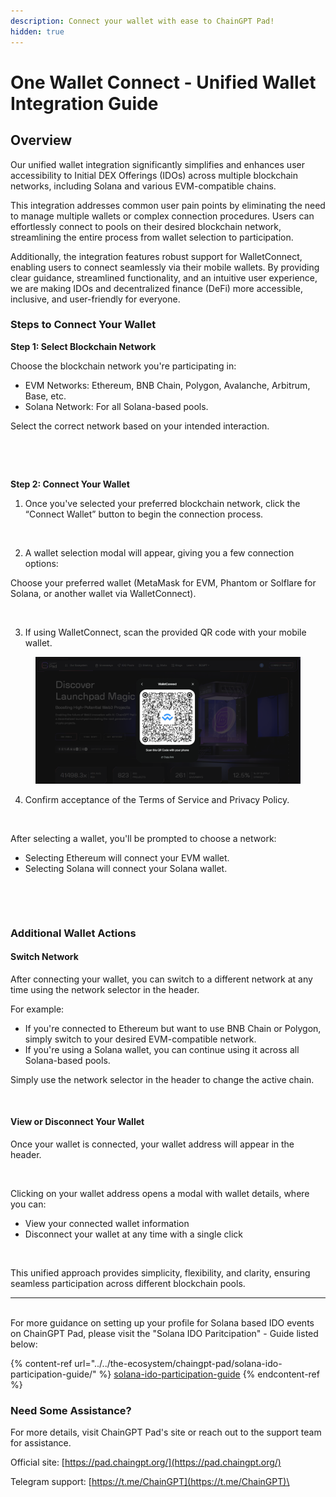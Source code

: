 ```yaml
---
description: Connect your wallet with ease to ChainGPT Pad!
hidden: true
---
```


# One Wallet Connect - Unified Wallet Integration Guide

## Overview

Our unified wallet integration significantly simplifies and enhances user accessibility to Initial DEX Offerings (IDOs) across multiple blockchain networks, including Solana and various EVM-compatible chains.&#x20;

This integration addresses common user pain points by eliminating the need to manage multiple wallets or complex connection procedures. Users can effortlessly connect to pools on their desired blockchain network, streamlining the entire process from wallet selection to participation.

Additionally, the integration features robust support for WalletConnect, enabling users to connect seamlessly via their mobile wallets. By providing clear guidance, streamlined functionality, and an intuitive user experience, we are making IDOs and decentralized finance (DeFi) more accessible, inclusive, and user-friendly for everyone.



### Steps to Connect Your Wallet

**Step 1: Select Blockchain Network**

Choose the blockchain network you're participating in:

* EVM Networks: Ethereum, BNB Chain, Polygon, Avalanche, Arbitrum, Base, etc.
* Solana Network: For all Solana-based pools.

Select the correct network based on your intended interaction.

<figure><img src="https://lh7-rt.googleusercontent.com/docsz/AD_4nXe7AhIiuDZlp5QgU6D4SmQnKToO08LXnbO81iaJGo6sZw_psjXe7tHWxnNs3zqOpK8eNQ16lnPfUHVAsmxMs2LTe9U2nI2aav5zlX-swvvjyUF_LAb3D5zQMA_rlgP6eIG9M1isiw?key=6LnOTJypQT-70kHu9TDQiOH5" alt=""><figcaption></figcaption></figure>

<figure><img src="https://lh7-rt.googleusercontent.com/docsz/AD_4nXetc-CyySGwjJi88ZHJH04OxQcq_dX0ea539w0PQkAXg5lPaHGHt5-gsTw_L9rTWQdvT8NNnOYAChj7G5C7pYhcWnKukfUlAAY7lVQ-1IXat34wTGA0gsGfmFVPiO1zlZ_21fA-nA?key=6LnOTJypQT-70kHu9TDQiOH5" alt=""><figcaption></figcaption></figure>

**Step 2: Connect Your Wallet**

1. Once you've selected your preferred blockchain network, click the “Connect Wallet” button to begin the connection process.

<figure><img src="https://lh7-rt.googleusercontent.com/docsz/AD_4nXd-d2JO0Dse3VjBjm0SzPi3TpD1aj4WtnINw7584vKJo3kXlSDmIvsCQ1MmH0IFWRs8eeZYgvtJKnCJXnWZfPbadc3mJ2gcwoRZgGD8vKKHgZtX_Aref4lss75ffckcgosj-jFHeA?key=6LnOTJypQT-70kHu9TDQiOH5" alt=""><figcaption></figcaption></figure>

2. A wallet selection modal will appear, giving you a few connection options:

Choose your preferred wallet (MetaMask for EVM, Phantom or Solflare for Solana, or another wallet via WalletConnect).

<figure><img src="https://lh7-rt.googleusercontent.com/docsz/AD_4nXcOV1zXxw-sFU2zzaYJPxR-ul9rnFykSSMJcUZ0pWfzD_SO3PhzrHodnaczsE6z-0XZ-29iXzZgBtXSHjRAF4I9gRUZ77UZiPGFwsvskmn0_wYZi-FRGe1qLDi21CArRVGXa7aLnQ?key=6LnOTJypQT-70kHu9TDQiOH5" alt=""><figcaption></figcaption></figure>

3. If using WalletConnect, scan the provided QR code with your mobile wallet.

<figure><img src="../../.gitbook/assets/image (47).png" alt=""><figcaption></figcaption></figure>

4. Confirm acceptance of the Terms of Service and Privacy Policy.

<figure><img src="https://lh7-rt.googleusercontent.com/docsz/AD_4nXecU6WAtgsNNnFvqaZ_7Zthk-ZcHJ503wyqHcTYBo8qCraMRq0yPzCinC-2rSf4BnWHm5SggLTfPDbg3IMINKmhFsdTdoARrxO1u6Q4ptDp4o1mxCxitR04fTtZqzOUlhZMs3IBjw?key=6LnOTJypQT-70kHu9TDQiOH5" alt=""><figcaption></figcaption></figure>

After selecting a wallet, you'll be prompted to choose a network:

* Selecting Ethereum will connect your EVM wallet.
* Selecting Solana will connect your Solana wallet.

<figure><img src="https://lh7-rt.googleusercontent.com/docsz/AD_4nXevVwg7nf46M43YJ0-xK2V8bolWhGQpse-6kOfBpb71bbWAoSHA2gqW7SmDcyeRsxVXimNj5g9NYpHZzmrM5xzqRrnwYOMRnccPTd1diodfKVuLovL5-WwR-AAld2AlXHeCMUl1hQ?key=6LnOTJypQT-70kHu9TDQiOH5" alt=""><figcaption></figcaption></figure>

<figure><img src="https://lh7-rt.googleusercontent.com/docsz/AD_4nXerCIstvw2bOPQnVBQ2VJjVF1kINCHbYA8HqzVdr5nd5FSjq3g2ezu_1EEfv9e1hf1StTRhXZjSD5lmMsb9-bdCdN5zBuSJ3k3uNiDS7dKGaJuzHtewvcmS6Xcmwc3ptQ1WbczO2A?key=6LnOTJypQT-70kHu9TDQiOH5" alt=""><figcaption></figcaption></figure>

### Additional Wallet Actions

#### Switch Network

After connecting your wallet, you can switch to a different network at any time using the network selector in the header.

For example:

* If you're connected to Ethereum but want to use BNB Chain or Polygon, simply switch to your desired EVM-compatible network.
* If you're using a Solana wallet, you can continue using it across all Solana-based pools.

Simply use the network selector in the header to change the active chain.

<figure><img src="https://lh7-rt.googleusercontent.com/docsz/AD_4nXeLlIJ8nR7vXeP8m9r9gJbhLPTvSSAg9CCZTBFii2ijYhsdptjrGNBngdOXpEKs1shzNZikWZWCItIGsksBAYFB-29WADa86wOUVfVY3uWLfMPifP9W9awFMcZOfBOg-5dlwIkE4g?key=6LnOTJypQT-70kHu9TDQiOH5" alt=""><figcaption></figcaption></figure>

#### View or Disconnect Your Wallet

Once your wallet is connected, your wallet address will appear in the header.

<figure><img src="https://lh7-rt.googleusercontent.com/docsz/AD_4nXcNTkLyb-2Sb-WYuTJyp--RUeJbKWLcwGjFchYmscGTBOVP67uqUfKThDKFqU9LkLd9Pp5F5CCZI2Kyfz4tdWP8tEbdJo8MKD8sPzp1zjUKUdHyvgiItvXDuPamPkwQzrBYoQaXLA?key=6LnOTJypQT-70kHu9TDQiOH5" alt=""><figcaption></figcaption></figure>

Clicking on your wallet address opens a modal with wallet details, where you can:

* View your connected wallet information
* Disconnect your wallet at any time with a single click

<figure><img src="https://lh7-rt.googleusercontent.com/docsz/AD_4nXc322tOMiFk11Pn8ad_rS2pl2MSBRWy3BH9m5ktVWLW5e3eWNaQaQ1e4SlDslHL75ZuuNHnjORMwj8eukcYufDcbYFplOuxL7tbbg67sajxcTS3XBsltnhWMCdBa8VRYZYZGwYZ?key=6LnOTJypQT-70kHu9TDQiOH5" alt=""><figcaption></figcaption></figure>

This unified approach provides simplicity, flexibility, and clarity, ensuring seamless participation across different blockchain pools.

***

\
For more guidance on setting up your profile for Solana based IDO events on ChainGPT Pad, please visit the "Solana IDO Paritcipation" - Guide listed below:



{% content-ref url="../../the-ecosystem/chaingpt-pad/solana-ido-participation-guide/" %}
[solana-ido-participation-guide](../../the-ecosystem/chaingpt-pad/solana-ido-participation-guide/)
{% endcontent-ref %}



### Need Some Assistance?&#x20;

For more details, visit ChainGPT Pad's site or reach out to the support team for assistance.

Official site: [https://pad.chaingpt.org/](https://pad.chaingpt.org/)

Telegram support: [https://t.me/ChainGPT](https://t.me/ChainGPT)\
